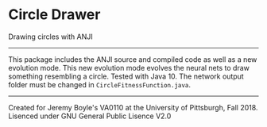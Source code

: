# Circle Drawer

Drawing circles with ANJI

---

This package includes the ANJI source and compiled code as well as a new evolution mode. This new evolution mode evolves the neural nets to draw something resembling a circle. Tested with Java 10. The network output folder must be changed in `CircleFitnessFunction.java`.

---

Created for Jeremy Boyle's VA0110 at the University of Pittsburgh, Fall 2018. Lisenced under GNU General Public Lisence V2.0
